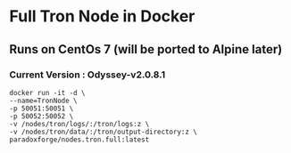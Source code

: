 # Full Tron Node in Docker
## Runs on CentOs 7 (will be ported to Alpine later)
### Current Version : Odyssey-v2.0.8.1



```
docker run -it -d \
--name=TronNode \
-p 50051:50051 \
-p 50052:50052 \
-v /nodes/tron/logs/:/tron/logs:z \
-v /nodes/tron/data/:/tron/output-directory:z \
paradoxforge/nodes.tron.full:latest
```

